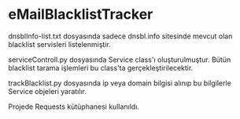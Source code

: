 # eMailBlacklistTracker

dnsblInfo-list.txt dosyasında sadece dnsbl.info sitesinde mevcut olan blacklist servisleri listelenmiştir. 

serviceControll.py dosyasında Service class'ı oluşturulmuştur. Bütün blacklist tarama işlemleri bu class'ta gerçekleştirilecektir. 

trackBlacklist.py dosyasında ip veya domain bilgisi alınıp bu bilgilerle Service objeleri yaratılır.

Projede Requests kütüphanesi kullanıldı.  